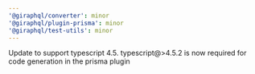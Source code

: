 ```yaml
---
'@giraphql/converter': minor
'@giraphql/plugin-prisma': minor
'@giraphql/test-utils': minor
---
```


Update to support typescript 4.5. typescript@>4.5.2 is now required for code generation in the
prisma plugin
